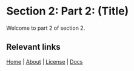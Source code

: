   # Section 2: Part 2: (Title)
 Welcome to part 2 of section 2. 
 
 
 ## Relevant links

[Home](/index) | [About](/about) | [License](/license) | [Docs](/section1)